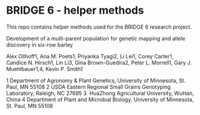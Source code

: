 # BRIDGE 6 - helper methods

This repo contains helper methods used for the BRIDGE 6 research project.

Development of a multi-parent population for genetic mapping and allele discovery in six-row barley

Alex Ollhoff1, Ana M. Poets1, Priyanka Tyagi2, Li Lei1, Corey Carter1, Candice N. Hirsch1, Lin Li3, Gina Brown-Guedira2, Peter L. Morrell1, Gary J. Muehlbauer1,4, Kevin P. Smith1

1 Department of Agronomy & Plant Genetics, University of Minnesota, St. Paul, MN 55108
2 USDA Eastern Regional Small Grains Genotyping Laboratory, Raleigh, NC 27695
3  HuaZhong Agricultural University, WuHan, China
4 Department of Plant and Microbial Biology, University of Minnesota, St. Paul, MN 55108
